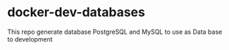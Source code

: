 # docker-dev-databases
This repo generate database PostgreSQL and MySQL to use as Data base to development
